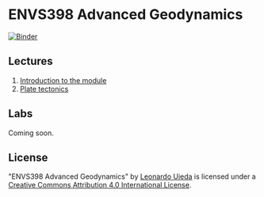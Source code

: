 # ENVS398 Advanced Geodynamics

[![Binder](https://mybinder.org/badge_logo.svg)](https://mybinder.org/v2/gh/leouieda/envs398-env/master?urlpath=git-pull?repo=https://github.com/leouieda/envs398&app=lab)

## Lectures

1. [Introduction to the module](https://www.leouieda.com/envs398/slides/0-introduction/)
2. [Plate tectonics](https://www.leouieda.com/envs398/slides/1-plate-tectonics/)

## Labs

Coming soon.


## License

"ENVS398 Advanced Geodynamics"
by <a href="https://www.leouieda.com">Leonardo Uieda</a> is licensed under a
<a href="https://creativecommons.org/licenses/by/4.0/">Creative Commons
Attribution 4.0 International License</a>.
</p>
